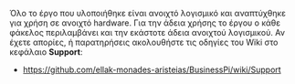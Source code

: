 Όλο το έργο που υλοποιήθηκε είναι ανοιχτό λογισμικό και αναπτύχθηκε για χρήση σε ανοιχτό hardware. 
Για την άδεια χρήσης το έργου ο κάθε φάκελος περιλαμβάνει και την εκάστοτε άδεια ανοιχτού λογισμικού.
Αν έχετε απορίες, ή παρατηρήσεις ακολουθήστε τις οδηγίες του Wiki στο κεφάλαιο **Support**:

- https://github.com/ellak-monades-aristeias/BusinessPi/wiki/Support
